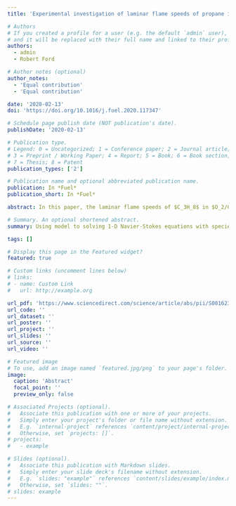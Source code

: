 ```yaml
---
title: 'Experimental investigation of laminar flame speeds of propane in $O2/CO2$ atmosphere and kinetic simulation'

# Authors
# If you created a profile for a user (e.g. the default `admin` user), write the username (folder name) here
# and it will be replaced with their full name and linked to their profile.
authors:
  - admin
  - Robert Ford

# Author notes (optional)
author_notes:
  - 'Equal contribution'
  - 'Equal contribution'

date: '2020-02-13'
doi: 'https://doi.org/10.1016/j.fuel.2020.117347'

# Schedule page publish date (NOT publication's date).
publishDate: '2020-02-13'

# Publication type.
# Legend: 0 = Uncategorized; 1 = Conference paper; 2 = Journal article;
# 3 = Preprint / Working Paper; 4 = Report; 5 = Book; 6 = Book section;
# 7 = Thesis; 8 = Patent
publication_types: ['2']

# Publication name and optional abbreviated publication name.
publication: In *Fuel*
publication_short: In *Fuel*

abstract: In this paper, the laminar flame speeds of $C_3H_8$ in $O_2/CO_2$ atmosphere were investigated experimentally and numerically. The laminar flame speeds of C3H8/O2/CO2 were measured using a Bunsen flame under the condition of different equivalent ratios and $O_2$ concentrations at ordinary pressure and temperature. It was found that the laminar flame speed gradually increased with the increase of $O_2$ concentration. The equivalent ratio of the highest laminar flame speed is between 1.0 and 1.1 under each fixed oxygen concentration. The high concentration $CO_2$ reduces the laminar flame propagation velocity of $C_3H_8$, which is due to thermal, radiative and chemical properties of $CO_2$. The calculations were performed to investigate the effects of $CO_2$ on the laminar flame speed. Results show that the thermal effect of $CO_2$ is the determining factor, the chemical effect is the second factor and radiative effect is the last one. Reaction $H + O2 = O + OH$ is the most important chain reaction for the oxidation of C3H8. In addition to this, the third body effect in reaction $H + O2 + M = HO2 + M$ changed the laminar flame speed significantly in the condition of very low equivalent ratio and $O_2$ concentration.

# Summary. An optional shortened abstract.
summary: Using model to solving 1-D Navier-Stokes equations with species transport for compressible gas, and comparing with the experimental results.

tags: []

# Display this page in the Featured widget?
featured: true

# Custom links (uncomment lines below)
# links:
# - name: Custom Link
#   url: http://example.org

url_pdf: 'https://www.sciencedirect.com/science/article/abs/pii/S0016236120303422?via%3Dihub'
url_code: ''
url_dataset: ''
url_poster: ''
url_project: ''
url_slides: ''
url_source: ''
url_video: ''

# Featured image
# To use, add an image named `featured.jpg/png` to your page's folder.
image:
  caption: 'Abstract'
  focal_point: ''
  preview_only: false

# Associated Projects (optional).
#   Associate this publication with one or more of your projects.
#   Simply enter your project's folder or file name without extension.
#   E.g. `internal-project` references `content/project/internal-project/index.md`.
#   Otherwise, set `projects: []`.
# projects:
#   - example

# Slides (optional).
#   Associate this publication with Markdown slides.
#   Simply enter your slide deck's filename without extension.
#   E.g. `slides: "example"` references `content/slides/example/index.md`.
#   Otherwise, set `slides: ""`.
# slides: example
---
```


<!-- {{% callout note %}}
Click the _Cite_ button above to demo the feature to enable visitors to import publication metadata into their reference management software.
{{% /callout %}}

{{% callout note %}}
Create your slides in Markdown - click the _Slides_ button to check out the example.
{{% /callout %}}

Supplementary notes can be added here, including [code, math, and images](https://wowchemy.com/docs/writing-markdown-latex/). -->
